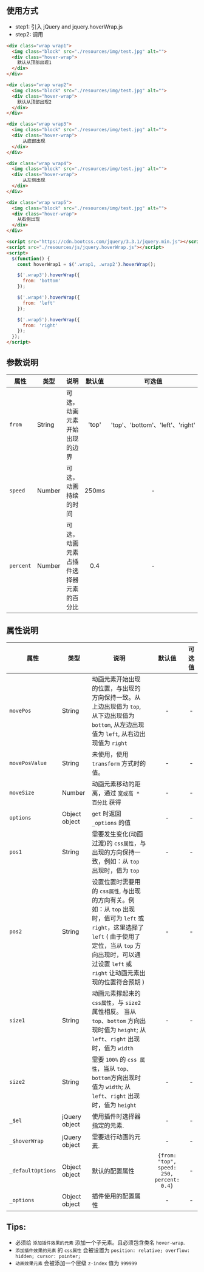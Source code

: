 ## 使用方式
+ step1: 引入 jQuery and jquery.hoverWrap.js
+ step2: 调用
```html
<div class="wrap wrap1">
  <img class="block" src="./resources/img/test.jpg" alt="">
  <div class="hover-wrap">
    默认从顶部出现1
  </div>
</div>

<div class="wrap wrap2">
  <img class="block" src="./resources/img/test.jpg" alt="">
  <div class="hover-wrap">
    默认从顶部出现2
  </div>
</div>

<div class="wrap wrap3">
  <img class="block" src="./resources/img/test.jpg" alt="">
  <div class="hover-wrap">
      从底部出现
  </div>
</div>

<div class="wrap wrap4">
  <img class="block" src="./resources/img/test.jpg" alt="">
  <div class="hover-wrap">
      从左侧出现
  </div>
</div>

<div class="wrap wrap5">
  <img class="block" src="./resources/img/test.jpg" alt="">
  <div class="hover-wrap">
    从右侧出现
  </div>
</div>

<script src="https://cdn.bootcss.com/jquery/3.3.1/jquery.min.js"></script>
<script src="./resources/js/jquery.hoverWrap.js"></script>
<script>
  $(function() {
    const hoverWrap1 = $('.wrap1, .wrap2').hoverWrap();

    $('.wrap3').hoverWrap({
      from: 'bottom'
    });

    $('.wrap4').hoverWrap({
      from: 'left'
    });

    $('.wrap5').hoverWrap({
      from: 'right'
    });
  });
</script>
```

## 参数说明
|属性|类型|说明|默认值|可选值|
|--|--|--|:--:|:--:|
|`from`|String|可选，动画元素开始出现的边界|'top'| 'top'、'bottom'、'left'、'right' |
| `speed` | Number | 可选，动画持续的时间| 250ms | - |
| `percent` | Number | 可选，动画元素占插件选择器元素的百分比| 0.4 | - |

## 属性说明
|属性|类型|说明|默认值|可选值|
|--|--|--|:--:|:--:|
|`movePos`| String | 动画元素开始出现的位置，与出现的方向保持一致。从上边出现值为 `top`, 从下边出现值为 `bottom`, 从左边出现值为 `left`, 从右边出现值为 `right`| - | - |
|`movePosValue`|String| 未使用，使用 `transform` 方式时的值。| - | - |
| `moveSize` | Number | 动画元素移动的距离，通过 `宽或高 * 百分比` 获得 | - | - |
| `options` | Object object | `get` 时返回 `_options` 的值 | - | - |
| `pos1` | String|需要发生变化(动画过渡)的 `css属性`，与出现的方向保持一致，例如：从 `top` 出现时，值为 `top`| - | - |
| `pos2` | String| 设置位置时需要用的 `css属性`, 与出现的方向有关。例如：从 `top` 出现时，值可为 `left` 或 `right`，这里选择了 `left` ( 由于使用了定位，当从 `top` 方向出现时，可以通过设置 `left` 或 `right` 让动画元素出现的位置符合预期 ) | - | - |
| `size1` | String | 动画元素撑起来的 `css属性`，与 `size2` 属性相反。 当从 `top`、`bottom` 方向出现时值为 `height`; 从 `left`、`right` 出现时，值为 `width` | - | - |
| `size2` | String | 需要 `100%` 的 `css 属性`，当从 `top`、`bottom`方向出现时值为 `width`; 从 `left`、`right` 出现时，值为 `height`| - | - |
| `_$el` | jQuery object |使用插件时选择器指定的元素. | - | - |
| `_$hoverWrap`| jQuery object | 需要进行动画的元素. | - | - |
| `_defaultOptions`| Object object | 默认的配置属性 | `{from: "top", speed: 250, percent: 0.4}` | - |
| `_options` | Object object | 插件使用的配置属性 | - | - | 

## Tips: 
+ 必须给 `添加插件效果的元素` 添加一个子元素。且必须包含类名 `hover-wrap`.
+ `添加插件效果的元素` 的 `css属性` 会被设置为 `position: relative; overflow: hidden; cursor: pointer;`
+ `动画效果元素` 会被添加一个层级 `z-index` 值为 `999999`
